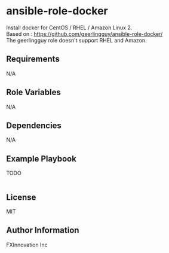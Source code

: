 ansible-role-docker
===================

Install docker for CentOS / RHEL / Amazon Linux 2.  
Based on : https://github.com/geerlingguy/ansible-role-docker/  
The geerlingguy role doesn't support RHEL and Amazon.

Requirements
------------

N/A

Role Variables
--------------

N/A

Dependencies
------------

N/A

Example Playbook
----------------

TODO

```yaml
```

License
-------

MIT

Author Information
------------------

FXInnovation Inc

